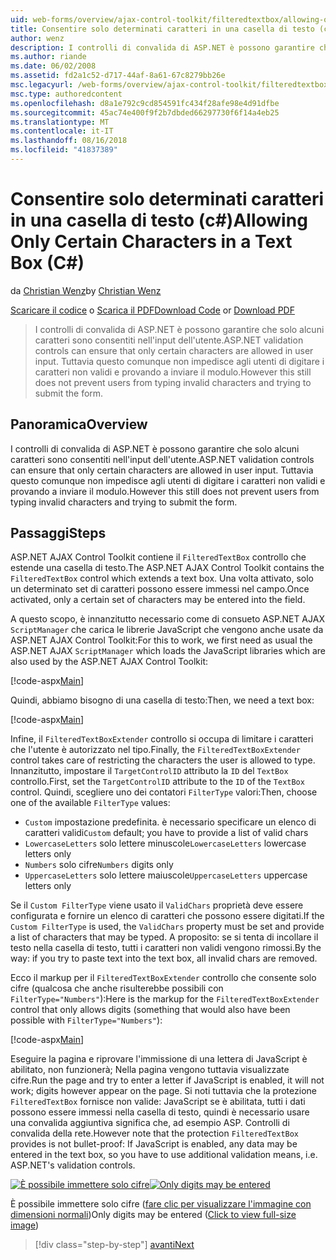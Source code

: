 ```yaml
---
uid: web-forms/overview/ajax-control-toolkit/filteredtextbox/allowing-only-certain-characters-in-a-text-box-cs
title: Consentire solo determinati caratteri in una casella di testo (c#) | Microsoft Docs
author: wenz
description: I controlli di convalida di ASP.NET è possono garantire che solo alcuni caratteri sono consentiti nell'input dell'utente. Questo comunque non impedisce tuttavia agli utenti dalla digitazione non è validi...
ms.author: riande
ms.date: 06/02/2008
ms.assetid: fd2a1c52-d717-44af-8a61-67c8279bb26e
msc.legacyurl: /web-forms/overview/ajax-control-toolkit/filteredtextbox/allowing-only-certain-characters-in-a-text-box-cs
msc.type: authoredcontent
ms.openlocfilehash: d8a1e792c9cd854591fc434f28afe98e4d91dfbe
ms.sourcegitcommit: 45ac74e400f9f2b7dbded66297730f6f14a4eb25
ms.translationtype: MT
ms.contentlocale: it-IT
ms.lasthandoff: 08/16/2018
ms.locfileid: "41837389"
---
```

<a name="allowing-only-certain-characters-in-a-text-box-c"></a><span data-ttu-id="20b7e-104">Consentire solo determinati caratteri in una casella di testo (c#)</span><span class="sxs-lookup"><span data-stu-id="20b7e-104">Allowing Only Certain Characters in a Text Box (C#)</span></span>
====================
<span data-ttu-id="20b7e-105">da [Christian Wenz](https://github.com/wenz)</span><span class="sxs-lookup"><span data-stu-id="20b7e-105">by [Christian Wenz](https://github.com/wenz)</span></span>

<span data-ttu-id="20b7e-106">[Scaricare il codice](http://download.microsoft.com/download/4/c/2/4c2def7a-0d23-4055-91f9-1f18504167d7/FilteredTextBox0.cs.zip) o [Scarica il PDF](http://download.microsoft.com/download/b/6/a/b6ae89ee-df69-4c87-9bfb-ad1eb2b23373/filteredtextbox0CS.pdf)</span><span class="sxs-lookup"><span data-stu-id="20b7e-106">[Download Code](http://download.microsoft.com/download/4/c/2/4c2def7a-0d23-4055-91f9-1f18504167d7/FilteredTextBox0.cs.zip) or [Download PDF](http://download.microsoft.com/download/b/6/a/b6ae89ee-df69-4c87-9bfb-ad1eb2b23373/filteredtextbox0CS.pdf)</span></span>

> <span data-ttu-id="20b7e-107">I controlli di convalida di ASP.NET è possono garantire che solo alcuni caratteri sono consentiti nell'input dell'utente.</span><span class="sxs-lookup"><span data-stu-id="20b7e-107">ASP.NET validation controls can ensure that only certain characters are allowed in user input.</span></span> <span data-ttu-id="20b7e-108">Tuttavia questo comunque non impedisce agli utenti di digitare i caratteri non validi e provando a inviare il modulo.</span><span class="sxs-lookup"><span data-stu-id="20b7e-108">However this still does not prevent users from typing invalid characters and trying to submit the form.</span></span>


## <a name="overview"></a><span data-ttu-id="20b7e-109">Panoramica</span><span class="sxs-lookup"><span data-stu-id="20b7e-109">Overview</span></span>

<span data-ttu-id="20b7e-110">I controlli di convalida di ASP.NET è possono garantire che solo alcuni caratteri sono consentiti nell'input dell'utente.</span><span class="sxs-lookup"><span data-stu-id="20b7e-110">ASP.NET validation controls can ensure that only certain characters are allowed in user input.</span></span> <span data-ttu-id="20b7e-111">Tuttavia questo comunque non impedisce agli utenti di digitare i caratteri non validi e provando a inviare il modulo.</span><span class="sxs-lookup"><span data-stu-id="20b7e-111">However this still does not prevent users from typing invalid characters and trying to submit the form.</span></span>

## <a name="steps"></a><span data-ttu-id="20b7e-112">Passaggi</span><span class="sxs-lookup"><span data-stu-id="20b7e-112">Steps</span></span>

<span data-ttu-id="20b7e-113">ASP.NET AJAX Control Toolkit contiene il `FilteredTextBox` controllo che estende una casella di testo.</span><span class="sxs-lookup"><span data-stu-id="20b7e-113">The ASP.NET AJAX Control Toolkit contains the `FilteredTextBox` control which extends a text box.</span></span> <span data-ttu-id="20b7e-114">Una volta attivato, solo un determinato set di caratteri possono essere immessi nel campo.</span><span class="sxs-lookup"><span data-stu-id="20b7e-114">Once activated, only a certain set of characters may be entered into the field.</span></span>

<span data-ttu-id="20b7e-115">A questo scopo, è innanzitutto necessario come di consueto ASP.NET AJAX `ScriptManager` che carica le librerie JavaScript che vengono anche usate da ASP.NET AJAX Control Toolkit:</span><span class="sxs-lookup"><span data-stu-id="20b7e-115">For this to work, we first need as usual the ASP.NET AJAX `ScriptManager` which loads the JavaScript libraries which are also used by the ASP.NET AJAX Control Toolkit:</span></span>

[!code-aspx[Main](allowing-only-certain-characters-in-a-text-box-cs/samples/sample1.aspx)]

<span data-ttu-id="20b7e-116">Quindi, abbiamo bisogno di una casella di testo:</span><span class="sxs-lookup"><span data-stu-id="20b7e-116">Then, we need a text box:</span></span>

[!code-aspx[Main](allowing-only-certain-characters-in-a-text-box-cs/samples/sample2.aspx)]

<span data-ttu-id="20b7e-117">Infine, il `FilteredTextBoxExtender` controllo si occupa di limitare i caratteri che l'utente è autorizzato nel tipo.</span><span class="sxs-lookup"><span data-stu-id="20b7e-117">Finally, the `FilteredTextBoxExtender` control takes care of restricting the characters the user is allowed to type.</span></span> <span data-ttu-id="20b7e-118">Innanzitutto, impostare il `TargetControlID` attributo la `ID` del `TextBox` controllo.</span><span class="sxs-lookup"><span data-stu-id="20b7e-118">First, set the `TargetControlID` attribute to the `ID` of the `TextBox` control.</span></span> <span data-ttu-id="20b7e-119">Quindi, scegliere uno dei contatori `FilterType` valori:</span><span class="sxs-lookup"><span data-stu-id="20b7e-119">Then, choose one of the available `FilterType` values:</span></span>

- <span data-ttu-id="20b7e-120">`Custom` impostazione predefinita. è necessario specificare un elenco di caratteri validi</span><span class="sxs-lookup"><span data-stu-id="20b7e-120">`Custom` default; you have to provide a list of valid chars</span></span>
- <span data-ttu-id="20b7e-121">`LowercaseLetters` solo lettere minuscole</span><span class="sxs-lookup"><span data-stu-id="20b7e-121">`LowercaseLetters` lowercase letters only</span></span>
- <span data-ttu-id="20b7e-122">`Numbers` solo cifre</span><span class="sxs-lookup"><span data-stu-id="20b7e-122">`Numbers` digits only</span></span>
- <span data-ttu-id="20b7e-123">`UppercaseLetters` solo lettere maiuscole</span><span class="sxs-lookup"><span data-stu-id="20b7e-123">`UppercaseLetters` uppercase letters only</span></span>

<span data-ttu-id="20b7e-124">Se il `Custom FilterType` viene usato il `ValidChars` proprietà deve essere configurata e fornire un elenco di caratteri che possono essere digitati.</span><span class="sxs-lookup"><span data-stu-id="20b7e-124">If the `Custom FilterType` is used, the `ValidChars` property must be set and provide a list of characters that may be typed.</span></span> <span data-ttu-id="20b7e-125">A proposito: se si tenta di incollare il testo nella casella di testo, tutti i caratteri non validi vengono rimossi.</span><span class="sxs-lookup"><span data-stu-id="20b7e-125">By the way: if you try to paste text into the text box, all invalid chars are removed.</span></span>

<span data-ttu-id="20b7e-126">Ecco il markup per il `FilteredTextBoxExtender` controllo che consente solo cifre (qualcosa che anche risulterebbe possibili con `FilterType="Numbers"`):</span><span class="sxs-lookup"><span data-stu-id="20b7e-126">Here is the markup for the `FilteredTextBoxExtender` control that only allows digits (something that would also have been possible with `FilterType="Numbers"`):</span></span>

[!code-aspx[Main](allowing-only-certain-characters-in-a-text-box-cs/samples/sample3.aspx)]

<span data-ttu-id="20b7e-127">Eseguire la pagina e riprovare l'immissione di una lettera di JavaScript è abilitato, non funzionerà; Nella pagina vengono tuttavia visualizzate cifre.</span><span class="sxs-lookup"><span data-stu-id="20b7e-127">Run the page and try to enter a letter if JavaScript is enabled, it will not work; digits however appear on the page.</span></span> <span data-ttu-id="20b7e-128">Si noti tuttavia che la protezione `FilteredTextBox` fornisce non valide: JavaScript se è abilitata, tutti i dati possono essere immessi nella casella di testo, quindi è necessario usare una convalida aggiuntiva significa che, ad esempio ASP. Controlli di convalida della rete.</span><span class="sxs-lookup"><span data-stu-id="20b7e-128">However note that the protection `FilteredTextBox` provides is not bullet-proof: If JavaScript is enabled, any data may be entered in the text box, so you have to use additional validation means, i.e. ASP.NET's validation controls.</span></span>


<span data-ttu-id="20b7e-129">[![È possibile immettere solo cifre](allowing-only-certain-characters-in-a-text-box-cs/_static/image2.png)](allowing-only-certain-characters-in-a-text-box-cs/_static/image1.png)</span><span class="sxs-lookup"><span data-stu-id="20b7e-129">[![Only digits may be entered](allowing-only-certain-characters-in-a-text-box-cs/_static/image2.png)](allowing-only-certain-characters-in-a-text-box-cs/_static/image1.png)</span></span>

<span data-ttu-id="20b7e-130">È possibile immettere solo cifre ([fare clic per visualizzare l'immagine con dimensioni normali](allowing-only-certain-characters-in-a-text-box-cs/_static/image3.png))</span><span class="sxs-lookup"><span data-stu-id="20b7e-130">Only digits may be entered ([Click to view full-size image](allowing-only-certain-characters-in-a-text-box-cs/_static/image3.png))</span></span>

> [!div class="step-by-step"]
> [<span data-ttu-id="20b7e-131">avanti</span><span class="sxs-lookup"><span data-stu-id="20b7e-131">Next</span></span>](allowing-only-certain-characters-in-a-text-box-vb.md)
